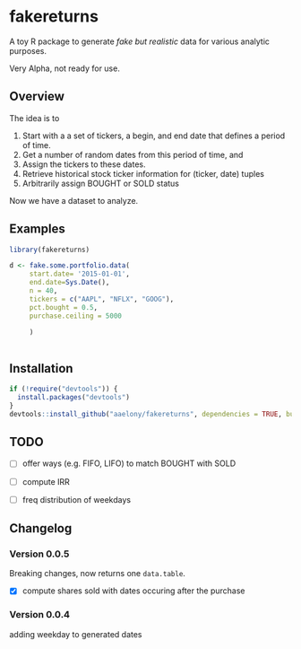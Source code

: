 # fakereturns

A toy R package to generate _fake but realistic_ data for various analytic purposes.


Very Alpha, not ready for use.



## Overview

The idea is to 
 1. Start with a a set of tickers, a begin, and end date that defines a period of time. 
 2. Get a number of random dates from this period of time, and 
 3. Assign the tickers to these dates.
 4. Retrieve historical stock ticker information for (ticker, date) tuples
 5. Arbitrarily assign BOUGHT or SOLD status
 
 
Now we have a dataset to analyze.


## Examples


```r
library(fakereturns)

d <- fake.some.portfolio.data(
     start.date= '2015-01-01', 
	 end.date=Sys.Date(), 
	 n = 40,
	 tickers = c("AAPL", "NFLX", "GOOG"),
	 pct.bought = 0.5,
	 purchase.ceiling = 5000
	 
	 )



```



## Installation


```r
if (!require("devtools")) {
  install.packages("devtools")
}
devtools::install_github("aaelony/fakereturns", dependencies = TRUE, build_vignettes = FALSE)
```


## TODO

 - [ ] offer ways (e.g. FIFO, LIFO) to match BOUGHT with SOLD
 - [ ] compute IRR
 - [ ] freq distribution of weekdays
 

## Changelog

### Version 0.0.5

Breaking changes, now returns one `data.table`.

 - [X] compute shares sold with dates occuring after the purchase


### Version 0.0.4

adding weekday to generated dates
